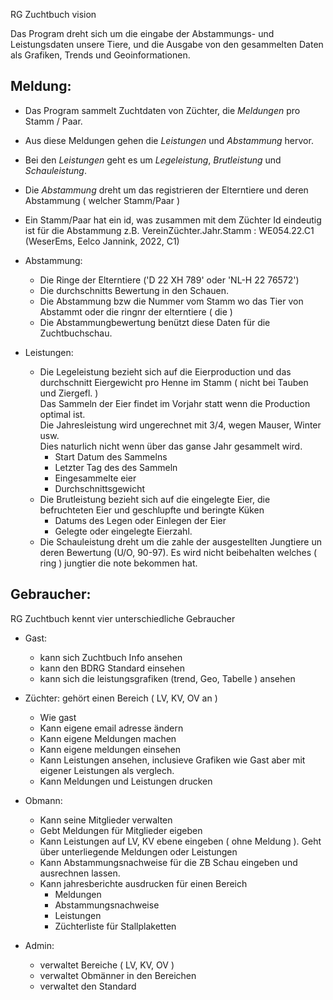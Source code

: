 RG Zuchtbuch vision

Das Program dreht sich um die eingabe der Abstammungs- und Leistungsdaten unsere Tiere, und die Ausgabe von den gesammelten Daten als Grafiken, Trends und Geoinformationen. 

## Meldung:
* Das Program sammelt Zuchtdaten von Züchter, die *Meldungen* pro Stamm / Paar. 
* Aus diese Meldungen gehen die *Leistungen* und *Abstammung* hervor.
* Bei den *Leistungen* geht es um *Legeleistung*, *Brutleistung* und *Schauleistung*.
* Die *Abstammung* dreht um das registrieren der Elterntiere und deren Abstammung ( welcher Stamm/Paar )

* Ein Stamm/Paar hat ein id, was zusammen mit dem Züchter Id eindeutig ist für die Abstammung z.B. VereinZüchter.Jahr.Stamm : WE054.22.C1 (WeserEms, Eelco Jannink, 2022, C1)

* Abstammung:
  * Die Ringe der Elterntiere ('D 22 XH 789' oder 'NL-H 22 76572')
  * Die durchschnitts Bewertung in den Schauen.
  * Die Abstammung bzw die Nummer vom Stamm wo das Tier von Abstammt oder die ringnr der elterntiere ( die )
  * Die Abstammungbewertung benützt diese Daten für die Zuchtbuchschau.
  
* Leistungen:
  * Die Legeleistung bezieht sich auf die Eierproduction und das durchschnitt Eiergewicht pro Henne im Stamm ( nicht bei Tauben und Ziergefl. )  
    Das Sammeln der Eier findet im Vorjahr statt wenn die Production optimal ist.  
    Die Jahresleistung wird ungerechnet mit 3/4, wegen Mauser, Winter usw.  
    Dies naturlich nicht wenn über das ganse Jahr gesammelt wird.
    * Start Datum des Sammelns
    * Letzter Tag des des Sammeln
    * Eingesammelte eier
    * Durchschnittsgewicht  
  * Die Brutleistung bezieht sich auf die eingelegte Eier, die befruchteten Eier und geschlupfte und beringte Küken
    * Datums des Legen oder Einlegen der Eier
    * Gelegte oder eingelegte Eierzahl.
  * Die Schauleistung dreht um die zahle der ausgestellten Jungtiere un deren Bewertung (U/O, 90-97). 
    Es wird nicht beibehalten welches ( ring ) jungtier die note bekommen hat. 
    
  
## Gebraucher:
RG Zuchtbuch kennt vier unterschiedliche Gebraucher

* Gast: 
  * kann sich Zuchtbuch Info ansehen
  * kann den BDRG Standard einsehen
  * kann sich die leistungsgrafiken (trend, Geo, Tabelle ) ansehen

* Züchter: gehört einen Bereich ( LV, KV, OV an )
  * Wie gast
  * Kann eigene email adresse ändern
  * Kann eigene Meldungen machen
  * Kann eigene meldungen einsehen
  * Kann Leistungen ansehen, inclusieve Grafiken wie Gast aber mit eigener Leistungen als verglech.
  * Kann Meldungen und Leistungen drucken

* Obmann: 
  * Kann seine Mitglieder verwalten
  * Gebt Meldungen für Mitglieder eigeben
  * Kann Leistungen auf LV, KV ebene eingeben ( ohne Meldung ). Geht über unterliegende Meldungen oder Leistungen
  * Kann Abstammungsnachweise für die ZB Schau eingeben und ausrechnen lassen.
  * Kann jahresberichte ausdrucken für einen Bereich
    * Meldungen
    * Abstammungsnachweise
    * Leistungen 
    * Züchterliste für Stallplaketten
    
* Admin:
  * verwaltet Bereiche ( LV, KV, OV )
  * verwaltet Obmänner in den Bereichen
  * verwaltet den Standard
  